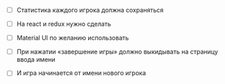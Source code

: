 - [ ] Статистика каждого игрока должна сохраняться

- [ ] На react и redux нужно сделать

- [ ] Material UI по желанию использовать

- [ ] При нажатии «завершение игры» должно выкидывать на страницу ввода имени

- [ ] И игра начинается от имени нового игрока
